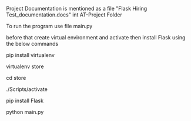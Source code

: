 Project Documentation is mentioned as a file "Flask Hiring Test_documentation.docs" int AT-Project Folder

To run the program use file main.py

before that create virtual environment and activate then install Flask using the below commands

pip install virtualenv

virtualenv store

cd store

./Scripts/activate

pip install Flask

python main.py
